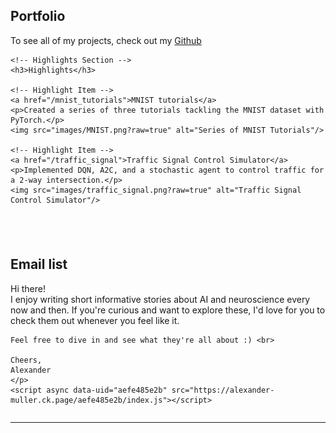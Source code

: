 <div style="display: flex; flex-direction: column;">

  <!-- Portfolio Section -->
  <div style="padding-bottom: 20px;">
    <h2>Portfolio</h2>
    <p>To see all of my projects, check out my <a href="https://github.com/AlexanderAKM" target="_blank">Github</a></p>

    <!-- Highlights Section -->
    <h3>Highlights</h3>

    <!-- Highlight Item -->
    <a href="/mnist_tutorials">MNIST tutorials</a>
    <p>Created a series of three tutorials tackling the MNIST dataset with PyTorch.</p>
    <img src="images/MNIST.png?raw=true" alt="Series of MNIST Tutorials"/>
    
    <!-- Highlight Item -->
    <a href="/traffic_signal">Traffic Signal Control Simulator</a>
    <p>Implemented DQN, A2C, and a stochastic agent to control traffic for a 2-way intersection.</p>
    <img src="images/traffic_signal.png?raw=true" alt="Traffic Signal Control Simulator"/>
  </div>

  <!-- Email List Section -->
  <div style="padding-top: 20px;">
    <h2>Email list</h2>
    <p>Hi there! <br> I enjoy writing short informative stories about AI and neuroscience every now and then. If you're curious and want to explore these, I'd love for you to check them out whenever you feel like it. <br>

    Feel free to dive in and see what they're all about :) <br>

    Cheers, 
    Alexander
    </p>
    <script async data-uid="aefe485e2b" src="https://alexander-muller.ck.page/aefe485e2b/index.js"></script>
  </div>

</div>



<!--
---
[Project 2 Title](/pdf/sample_presentation.pdf)
<img src="images/dummy_thumbnail.jpg?raw=true"/>

---
[Project 3 Title](http://example.com/)
<img src="images/dummy_thumbnail.jpg?raw=true"/>

---

### Category Name 2

- [Project 1 Title](http://example.com/)
- [Project 2 Title](http://example.com/)
- [Project 3 Title](http://example.com/)
- [Project 4 Title](http://example.com/)
- [Project 5 Title](http://example.com/)

---

-->

---
<p style="font-size:11px">
